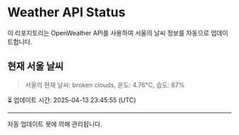 
# Weather API Status

이 리포지토리는 OpenWeather API를 사용하여 서울의 날씨 정보를 자동으로 업데이트합니다.

## 현재 서울 날씨
> 서울의 현재 날씨: broken clouds, 온도: 4.76°C, 습도: 87%

⏳ 업데이트 시간: 2025-04-13 23:45:55 (UTC)

---
자동 업데이트 봇에 의해 관리됩니다.
